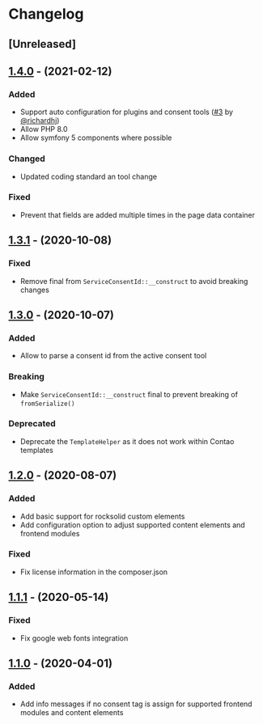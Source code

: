 
# Changelog

## [Unreleased]

## [1.4.0] - (2021-02-12)

### Added

 - Support auto configuration for plugins and consent tools ([#3](https://github.com/hofff/contao-consent-bridge/pull/3) by [@richardhj](https://github.com/richardhj))
 - Allow PHP 8.0
 - Allow symfony 5 components where possible

### Changed

 - Updated coding standard an tool change

### Fixed

 - Prevent that fields are added multiple times in the page data container

###

## [1.3.1] - (2020-10-08)

### Fixed

- Remove final from `ServiceConsentId::__construct` to avoid breaking changes

## [1.3.0] - (2020-10-07)

### Added

 - Allow to parse a consent id from the active consent tool
 
### Breaking

 - Make `ServiceConsentId::__construct` final to prevent breaking of `fromSerialize()` 
 
### Deprecated

 - Deprecate the `TemplateHelper` as it does not work within Contao templates

## [1.2.0] - (2020-08-07)

### Added

- Add basic support for rocksolid custom elements
- Add configuration option to adjust supported content elements and frontend modules

### Fixed

- Fix license information in the composer.json

## [1.1.1] - (2020-05-14)

### Fixed

 - Fix google web fonts integration
 
## [1.1.0] - (2020-04-01)

### Added

- Add info messages if no consent tag is assign for supported frontend modules and content elements


[1.4.0]: https://github.com/hofff/contao-consent-bridge/compare/1.3.1...1.4.0
[1.3.1]: https://github.com/hofff/contao-consent-bridge/compare/1.3.0...1.3.1
[1.3.0]: https://github.com/hofff/contao-consent-bridge/compare/1.2.0...1.3.0
[1.2.0]: https://github.com/hofff/contao-consent-bridge/compare/1.1.1...1.2.0
[1.1.1]: https://github.com/hofff/contao-consent-bridge/compare/1.1.0...1.1.1
[1.1.0]: https://github.com/hofff/contao-consent-bridge/compare/1.0.0...1.1.0
